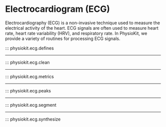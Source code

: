 # Electrocardiogram (ECG)

Electrocardiography (ECG) is a non-invasive technique used to measure the electrical activity of the heart. ECG signals are often used to measure heart rate, heart rate variability (HRV), and respiratory rate. In PhysioKit, we provide a variety of routines for processing ECG signals.

::: physiokit.ecg.defines

---

::: physiokit.ecg.clean

---

::: physiokit.ecg.metrics

---

::: physiokit.ecg.peaks

---

::: physiokit.ecg.segment

---

::: physiokit.ecg.synthesize
